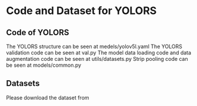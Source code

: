 # Code and Dataset for YOLORS
## Code of YOLORS
  The YOLORS structure can be seen at medels/yolov5l.yaml
  The YOLORS validation code can be seen at val.py
  The model data loading code and data augmentation code can be seen at utils/datasets.py
  Strip pooling code can be seen at models/common.py
## Datasets
  Please download the dataset from 
